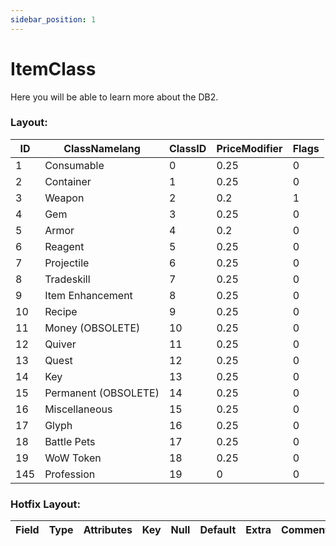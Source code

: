 ```yaml
---
sidebar_position: 1
---
```


# ItemClass
Here you will be able to learn more about the DB2.


### Layout:

| ID  | ClassNamelang          | ClassID | PriceModifier  | Flags |
|-----|------------------------|---------|----------------|-------|
| 1   | Consumable             | 0       | 0.25           | 0     |
| 2   | Container              | 1       | 0.25           | 0     |
| 3   | Weapon                 | 2       | 0.2            | 1     |
| 4   | Gem                    | 3       | 0.25           | 0     |
| 5   | Armor                  | 4       | 0.2            | 0     |
| 6   | Reagent                | 5       | 0.25           | 0     |
| 7   | Projectile             | 6       | 0.25           | 0     |
| 8   | Tradeskill             | 7       | 0.25           | 0     |
| 9   | Item Enhancement       | 8       | 0.25           | 0     |
| 10  | Recipe                 | 9       | 0.25           | 0     |
| 11  | Money (OBSOLETE)       | 10      | 0.25           | 0     |
| 12  | Quiver                 | 11      | 0.25           | 0     |
| 13  | Quest                  | 12      | 0.25           | 0     |
| 14  | Key                    | 13      | 0.25           | 0     |
| 15  | Permanent (OBSOLETE)   | 14      | 0.25           | 0     |
| 16  | Miscellaneous          | 15      | 0.25           | 0     |
| 17  | Glyph                  | 16      | 0.25           | 0     |
| 18  | Battle Pets            | 17      | 0.25           | 0     |
| 19  | WoW Token              | 18      | 0.25           | 0     |
| 145 | Profession             | 19      | 0              | 0     |


### Hotfix Layout:
| Field | Type | Attributes | Key | Null | Default | Extra | Comment |
|-------|------|------------|-----|------|---------|-------|---------|